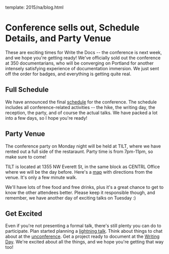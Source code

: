 template: 2015/na/blog.html

Conference sells out, Schedule Details, and Party Venue
=======================================================

These are exciting times for Write the Docs -- 
the conference is next week, and we hope you're getting ready!
We've officially sold out the conference at 350 documentarians,
who will be converging on Portland for another intensely satisfying experience 
of documentation immersion.
We just sent off the order for badges,
and everything is getting quite real.

Full Schedule
--------------

We have announced the final [schedule](http://www.writethedocs.org/conf/na/2015/schedule/) for the conference. 
The schedule includes all conference-related activities -- 
the hike, the writing day, the reception, the party, and of course the actual talks.
We have packed a lot into a few days,
so I hope you're ready!

Party Venue
-----------

The conference party on Monday night will be held at TILT,
where we have rented out a full side of the restaraunt.
Party time is from 7pm-11pm, so make sure to come!

TILT is located at 1355 NW Everett St,
in the same block as CENTRL Office where we will be the day before.
Here's a [map](https://goo.gl/maps/ZoKCP) with directions from the venue.
It's only a few minute walk.

We'll have lots of free food and free drinks,
plus it's a great chance to get to know the other attendees better.
Please keep it responsible though, and remember,
we have another day of exciting talks on Tuesday :)

Get Excited
-----------

Even if you're not presenting a formal talk, there's still plenty you
can do to participate.
Plan started planning a [lightning talk](lightning-talks).
Think about things to chat about at the [unconference](unconference).
Get a project ready to document at the [Writing Day](writing-day).
We're excited about all the things, and we hope you're getting that way too!
